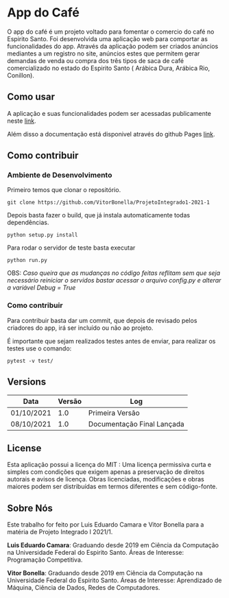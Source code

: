 # App do Café

O app do café é um projeto voltado para fomentar o comercio do café no Espirito Santo. 
Foi desenvolvida uma aplicação web para comportar as funcionalidades do app. Através da aplicação podem ser criados anúncios mediantes a um registro no site, anúncios estes que permitem gerar demandas de venda ou compra dos três tipos de saca de café comercializado no estado do Espirito Santo ( Arábica Dura, Arábica Rio, Conillon).

## Como usar

A aplicação e suas funcionalidades podem ser acessadas publicamente neste [link](cafe-app-pi.herokuapp.com).

Além disso a documentação está disponivel através do github Pages [link](https://vitorbonella.github.io/ProjetoIntegrado1-2021-1/).

## Como contribuir

### Ambiente de Desenvolvimento

Primeiro temos que clonar o repositório.
```
git clone https://github.com/VitorBonella/ProjetoIntegrado1-2021-1
```
Depois basta fazer o build, que já instala automaticamente todas dependências.
```
python setup.py install
```
Para rodar o servidor de teste basta executar
```
python run.py
```
OBS: *Caso queira que as mudanças no código feitas reflitam sem que seja necessário reiniciar o servidos bastar acessar o arquivo config.py e alterar a variável Debug = True*

### Como contribuir

Para contribuir basta dar um commit, que depois de revisado pelos criadores do app, irá ser incluído ou não ao projeto.

É importante que sejam realizados testes antes de enviar, para realizar os testes use o comando:

```
pytest -v test/ 
```

## Versions

|Data|Versão|Log|
|--|--|--|
|01/10/2021|1.0|Primeira Versão |
|08/10/2021|1.0|Documentação Final Lançada|

## License

Esta aplicação possui a licença do MIT :
Uma licença permissiva curta e simples com condições que exigem apenas a preservação de direitos autorais e avisos de licença. Obras licenciadas, modificações e obras maiores podem ser distribuídas em termos diferentes e sem código-fonte.

## Sobre Nós

Este trabalho for feito por Luis Eduardo Camara e Vitor Bonella para a matéria de Projeto Integrado I 2021/1.

**Luis Eduardo Camara**: Graduando desde 2019 em Ciência da Computação na Universidade Federal do Espirito Santo. Áreas de Interesse: Programação Competitiva.

**Vitor Bonella**: Graduando desde 2019 em Ciência da Computação na Universidade Federal do Espirito Santo.  Áreas de Interesse: Aprendizado de Máquina, Ciência de Dados, Redes de Computadores.